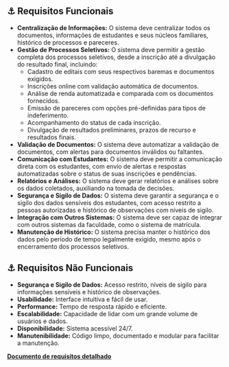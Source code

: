 ## :anchor: Requisitos Funcionais

- **Centralização de Informações:** O sistema deve centralizar todos os documentos, informações de estudantes e seus núcleos familiares, histórico de processos e pareceres.
- **Gestão de Processos Seletivos:** O sistema deve permitir a gestão completa dos processos seletivos, desde a inscrição até a divulgação do resultado final, incluindo:
    - Cadastro de editais com seus respectivos baremas e documentos exigidos.
    - Inscrições online com validação automática de documentos.
    - Análise de renda automatizada e comparada com os documentos fornecidos.
    - Emissão de pareceres com opções pré-definidas para tipos de indeferimento.
    - Acompanhamento do status de cada inscrição.
    - Divulgação de resultados preliminares, prazos de recurso e resultados finais.
- **Validação de Documentos:** O sistema deve automatizar a validação de documentos, com alertas para documentos inválidos ou faltantes.
- **Comunicação com Estudantes:** O sistema deve permitir a comunicação direta com os estudantes, com envio de alertas e respostas automatizadas sobre o status de suas inscrições e pendências.
- **Relatórios e Análises:** O sistema deve gerar relatórios e análises sobre os dados coletados, auxiliando na tomada de decisões.
- **Segurança e Sigilo de Dados:** O sistema deve garantir a segurança e o sigilo dos dados sensíveis dos estudantes, com acesso restrito a pessoas autorizadas e histórico de observações com níveis de sigilo.
- **Integração com Outros Sistemas:** O sistema deve ser capaz de integrar com outros sistemas da faculdade, como o sistema de matrícula.
- **Manutenção de Histórico:** O sistema precisa manter o histórico dos dados pelo período de tempo legalmente exigido, mesmo após o encerramento dos processos seletivos.

## :anchor: Requisitos Não Funcionais

- **Segurança e Sigilo de Dados:** Acesso restrito, níveis de sigilo para informações sensíveis e histórico de observações.
- **Usabilidade:** Interface intuitiva e fácil de usar.
- **Performance:** Tempo de resposta rápido e eficiente.
- **Escalabilidade:** Capacidade de lidar com um grande volume de usuários e dados.
- **Disponibilidade:** Sistema acessível 24/7.
- **Manutenibilidade:** Código limpo, documentado e modular para facilitar a manutenção.

**[Documento de requisitos detalhado](https://docs.google.com/document/d/1uLvjEZMkSJYbLnxIYwAVjrgWAUdJtcWd4bZKL4asC74/edit?usp=sharing)**
